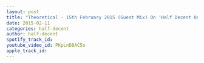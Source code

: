```yaml
---
layout: post
title: "Theoretical - 15th February 2015 (Guest Mix) On 'Half Decent On Destiny 105.1FM'"
date: 2015-02-11
categories: half-decent
author: half-decent
spotify_track_id: 
youtube_video_id: PKpLnD8AC5o
apple_track_id: 
---
```

